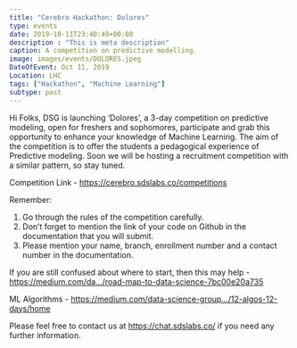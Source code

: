 ```yaml
---
title: "Cerebro Hackathon: Dolores"
type: events
date: 2019-10-11T23:40:49+00:00
description : "This is meta description"
caption: A competition on predictive modelling.
image: images/events/DOLORES.jpeg
DateOfEvent: Oct 11, 2019
Location: LHC
tags: ["Hackathon", "Machine Learning"]
subtype: past
---
```


Hi Folks, DSG is launching ‘Dolores’, a 3-day competition on predictive modeling, open for freshers and sophomores, participate and grab this opportunity to enhance your knowledge of Machine Learning. The aim of the competition is to offer the students a pedagogical experience of Predictive modeling. Soon we will be hosting a recruitment competition with a similar pattern, so stay tuned.

Competition Link - https://cerebro.sdslabs.co/competitions

Remember:
1. Go through the rules of the competition carefully.
2. Don’t forget to mention the link of your code on Github in the documentation that you will submit.
3. Please mention your name, branch, enrollment number and a contact number in the documentation.

If you are still confused about where to start, then this may help - https://medium.com/da…/road-map-to-data-science-7bc00e20a735

ML Algorithms - https://medium.com/data-science-group…/12-algos-12-days/home

Please feel free to contact us at https://chat.sdslabs.co/ if you need any further information.